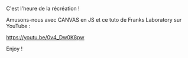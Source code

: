 C'est l'heure de la récréation !

Amusons-nous avec CANVAS en JS et ce tuto de Franks Laboratory sur YouTube :

https://youtu.be/0v4_Dw0K8pw

Enjoy !